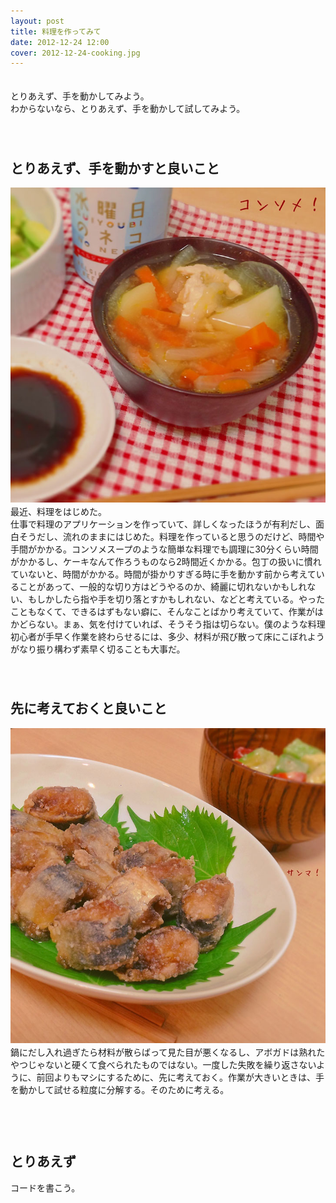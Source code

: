 ```yaml
---
layout: post
title: 料理を作ってみて
date: 2012-12-24 12:00
cover: 2012-12-24-cooking.jpg
---
```

　  
とりあえず、手を動かしてみよう。  
わからないなら、とりあえず、手を動かして試してみよう。  
　  
　  
## とりあえず、手を動かすと良いこと
![コンソメスープ](/images/2012-12-24-consomme-soup.jpg)
　  
最近、料理をはじめた。  
仕事で料理のアプリケーションを作っていて、詳しくなったほうが有利だし、面白そうだし、流れのままにはじめた。料理を作っていると思うのだけど、時間や手間がかかる。コンソメスープのような簡単な料理でも調理に30分くらい時間がかかるし、ケーキなんて作ろうものなら2時間近くかかる。包丁の扱いに慣れていないと、時間がかかる。時間が掛かりすぎる時に手を動かす前から考えていることがあって、一般的な切り方はどうやるのか、綺麗に切れないかもしれない、もしかしたら指や手を切り落とすかもしれない、などと考えている。やったこともなくて、できるはずもない癖に、そんなことばかり考えていて、作業がはかどらない。まぁ、気を付けていれば、そうそう指は切らない。僕のような料理初心者が手早く作業を終わらせるには、多少、材料が飛び散って床にこぼれようがなり振り構わず素早く切ることも大事だ。  
　  
　  
## 先に考えておくと良いこと
![秋刀魚の竜田揚げ](/images/2012-12-24-fried-fish.jpeg)
　  
鍋にだし入れ過ぎたら材料が散らばって見た目が悪くなるし、アボガドは熟れたやつじゃないと硬くて食べられたものではない。一度した失敗を繰り返さないように、前回よりもマシにするために、先に考えておく。作業が大きいときは、手を動かして試せる粒度に分解する。そのために考える。  
　  
　  
　  
## とりあえず
コードを書こう。
